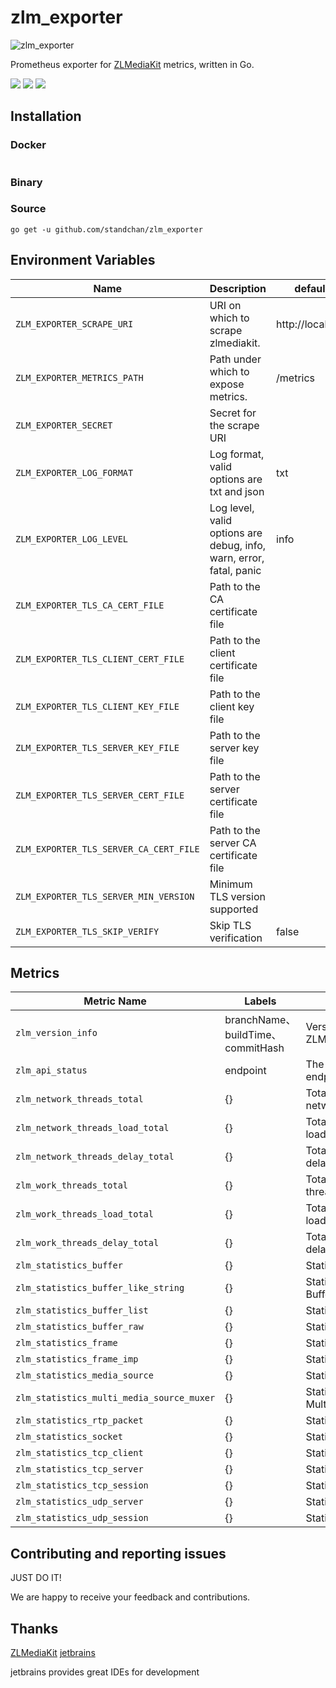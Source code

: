 # zlm_exporter

![zlm_exporter](https://socialify.git.ci/standchan/zlm_exporter/image?language=1&owner=1&name=1&stargazers=1&theme=Light)

Prometheus exporter for [ZLMediaKit](https://github.com/ZLMediaKit/ZLMediaKit) metrics, written in Go.

[![](https://img.shields.io/badge/license-MIT-green.svg)](https://github.com/standchan/zlm_exporter/blob/master/LICENSE)
[![](https://img.shields.io/badge/language-golang-red.svg)](https://en.cppreference.com/)
[![](https://img.shields.io/badge/PRs-welcome-yellow.svg)](https://github.com/standchan/zlm_exporter/pulls)

## Installation

### Docker
```shell

```
### Binary


### Source
```shell
go get -u github.com/standchan/zlm_exporter
```

## Environment Variables


|  Name                      | Description                               | default  |
|-------------------------   |-------------------------------------------|----------|
| `ZLM_EXPORTER_SCRAPE_URI`  | URI on which to scrape zlmediakit.       |  http://localhost  |
| `ZLM_EXPORTER_METRICS_PATH`| Path under which to expose metrics. |  /metrics |
| `ZLM_EXPORTER_SECRET`      | Secret for the scrape URI            |        |
| `ZLM_EXPORTER_LOG_FORMAT`  | Log format, valid options are txt and json | txt |
| `ZLM_EXPORTER_LOG_LEVEL`   | Log level, valid options are debug, info, warn, error, fatal, panic | info |
| `ZLM_EXPORTER_TLS_CA_CERT_FILE` | Path to the CA certificate file | |
| `ZLM_EXPORTER_TLS_CLIENT_CERT_FILE` | Path to the client certificate file | |
| `ZLM_EXPORTER_TLS_CLIENT_KEY_FILE` | Path to the client key file | |
| `ZLM_EXPORTER_TLS_SERVER_KEY_FILE` | Path to the server key file | |
| `ZLM_EXPORTER_TLS_SERVER_CERT_FILE` | Path to the server certificate file | |
| `ZLM_EXPORTER_TLS_SERVER_CA_CERT_FILE` | Path to the server CA certificate file | |
| `ZLM_EXPORTER_TLS_SERVER_MIN_VERSION` | Minimum TLS version supported | |
| `ZLM_EXPORTER_TLS_SKIP_VERIFY` | Skip TLS verification | false |

## Metrics

| Metric Name                               | Labels                          | Description                      |
|-------------------------------------------|---------------------------------|----------------------------------|
| `zlm_version_info`                        | branchName、buildTime、commitHash | Version info of ZLMediakit       |
| `zlm_api_status`                          | endpoint                        | The status of API endpoint       |
| `zlm_network_threads_total`               | {}                                | Total number of network threads  |
| `zlm_network_threads_load_total`          | {}                                | Total of network threads load    |
| `zlm_network_threads_delay_total`         | {}                                | Total of network threads delay   |
| `zlm_work_threads_total`                  | {}                                | Total number of work threads     |
| `zlm_work_threads_load_total`             | {}                                | Total of work threads load       |
| `zlm_work_threads_delay_total`            | {}                                | Total of work threads delay      |
| `zlm_statistics_buffer`                   | {}                                | Statistics buffer                |
| `zlm_statistics_buffer_like_string`       | {}                                | Statistics BufferLikeString      |
| `zlm_statistics_buffer_list`              | {}                                | Statistics BufferList            |
| `zlm_statistics_buffer_raw`               | {}                                | Statistics BufferRaw             |
| `zlm_statistics_frame`                    | {}                                | Statistics Frame                 |
| `zlm_statistics_frame_imp`                | {}                                | Statistics FrameImp              |
| `zlm_statistics_media_source`             | {}                                | Statistics MediaSource           |
| `zlm_statistics_multi_media_source_muxer` | {}                                | Statistics MultiMediaSourceMuxer |
| `zlm_statistics_rtp_packet`               | {}                                | Statistics RtpPacket             |
| `zlm_statistics_socket`                   | {}                                | Statistics Socket                |
| `zlm_statistics_tcp_client`               | {}                                | Statistics TcpClient             |
| `zlm_statistics_tcp_server`               | {}                                | Statistics TcpServer             |
| `zlm_statistics_tcp_session`              | {}                                | Statistics TcpSession            |
| `zlm_statistics_udp_server`               | {}                                | Statistics UdpServer             |
| `zlm_statistics_udp_session`              | {}                                | Statistics UdpSession            |

## Contributing and reporting issues

JUST DO IT! 

We are happy to receive your feedback and contributions.


## Thanks
[ZLMediaKit](https://github.com/ZLMediaKit/ZLMediaKit)
[jetbrains](https://www.jetbrains.com/)

jetbrains provides great IDEs for development